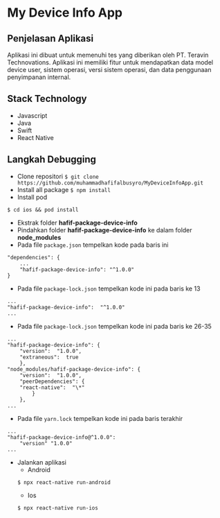 # My Device Info App

## Penjelasan Aplikasi

Aplikasi ini dibuat untuk memenuhi tes yang diberikan oleh PT. Teravin Technovations. Aplikasi ini memiliki fitur untuk mendapatkan data model device user, sistem operasi, versi sistem operasi, dan data penggunaan penyimpanan internal.

## Stack Technology

- Javascript
- Java
- Swift
- React Native

## Langkah Debugging

- Clone repositori
  `$ git clone https://github.com/muhammadhafifalbusyro/MyDeviceInfoApp.git`
- Install all package
  `$ npm install`
- Install pod

```
$ cd ios && pod install
```

- Ekstrak folder **hafif-package-device-info**
- Pindahkan folder **hafif-package-device-info** ke dalam folder **node_modules**
- Pada file `package.json` tempelkan kode pada baris ini

```
"dependencies": {
	...
	"hafif-package-device-info": "^1.0.0"
}
```

- Pada file `package-lock.json` tempelkan kode ini pada baris ke 13

```
...
"hafif-package-device-info":  "^1.0.0"
...
```

- Pada file `package-lock.json` tempelkan kode ini pada baris ke 26-35

```
...
"hafif-package-device-info": {
	"version":  "1.0.0",
	"extraneous":  true
	},
"node_modules/hafif-package-device-info": {
	"version":  "1.0.0",
	"peerDependencies": {
	"react-native":  "\*"
		}
	},
...
```

- Pada file `yarn.lock` tempelkan kode ini pada baris terakhir

```
...
"hafif-package-device-info@^1.0.0":
	"version" "1.0.0"
...
```

- Jalankan aplikasi
  - Android
  ```
  $ npx react-native run-android
  ```
  - Ios
  ```
  $ npx react-native run-ios
  ```
